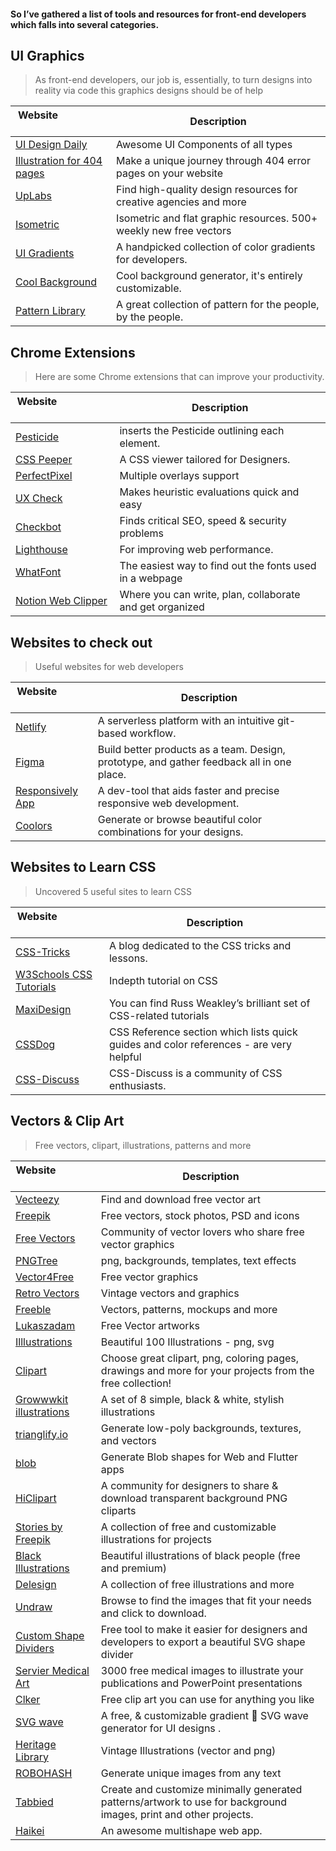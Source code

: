 #### So I’ve gathered a list of tools and resources for front-end developers which falls into several categories.

## UI Graphics
>As front-end developers, our job is, essentially, to turn designs into reality via code this graphics designs should be of help

| Website&nbsp; &nbsp; &nbsp; &nbsp; &nbsp; &nbsp; &nbsp; &nbsp; &nbsp; &nbsp; &nbsp; &nbsp; &nbsp; &nbsp; | Description                                                        |
| -------------------------------------------------------------------------------------------------------- | ------------------------------------------------------------------ |
| [UI Design Daily](https://uidesigndaily.com/)                                                            | Awesome UI Components of all types                                 |
| [Illustration for 404 pages](https://error404.fun)                                                       | Make a unique journey through 404 error pages on your website      |
| [UpLabs](https://uplabs.com)                                                                             | Find high-quality design resources for creative agencies and more  |
| [Isometric](https://isoflat.com)                                                                         | Isometric and flat graphic resources. 500+ weekly new free vectors |
| [UI Gradients](https://uigradients.com)                                                                  | A handpicked collection of color gradients for developers.         |
| [Cool Background](https://coolbackgrounds.io)                                                            | Cool background generator, it's entirely customizable.             |
| [Pattern Library](https://thepatternlibrary.com)                                                         | A great collection of pattern for the people, by the people.       |

## Chrome Extensions
>Here are some Chrome extensions that can improve your productivity. 

| Website&nbsp; &nbsp; &nbsp; &nbsp; &nbsp; &nbsp; &nbsp; &nbsp; &nbsp; &nbsp; &nbsp; &nbsp; &nbsp; &nbsp; | Description                                                        |
| -------------------------------------------------------------------------------------------------------- | ------------------------------------------------------------------ |
| [Pesticide](https://chrome.google.com/webstore/detail/pesticide-for-chrome-with/neonnmencpneifkhlmhmfhfiklgjmloi) | inserts the Pesticide outlining each element.                      
| [CSS Peeper](https://chrome.google.com/webstore/detail/css-peeper/mbnbehikldjhnfehhnaidhjhoofhpehk)      | A CSS viewer tailored for Designers.                               |
| [PerfectPixel](https://www.welldonecode.com/perfectpixel/)                                               | Multiple overlays support                                          |
| [UX Check](https://chrome.google.com/webstore/detail/ux-check/giekhiebdpmljgchjojblnekkcgpdobp)          | Makes heuristic evaluations quick and easy                         |
| [Checkbot](https://www.checkbot.io/)                                                                     | Finds critical SEO, speed & security problems                      |
| [Lighthouse](https://chrome.google.com/webstore/detail/lighthouse/blipmdconlkpinefehnmjammfjpmpbjk)      | For improving web performance.                                     |
| [WhatFont](https://chrome.google.com/webstore/detail/whatfont/jabopobgcpjmedljpbcaablpmlmfcogm)          | The easiest way to find out the fonts used in a webpage            |
| [Notion Web Clipper](https://chrome.google.com/webstore/detail/notion-web-clipper)                       | Where you can write, plan, collaborate and get organized           |

## Websites to check out
>Useful websites for web developers

| Website&nbsp; &nbsp; &nbsp; &nbsp; &nbsp; &nbsp; &nbsp; &nbsp; | Description                                                                                                  |
| -------------------------------------------------------------- | -------------------------------------------------------------------------------------------------------------|
| [Netlify](https://netlify.com/)                                | A serverless platform with an intuitive git-based workflow.                                                  |
| [Figma](https://figma.com)                                     | Build better products as a team. Design, prototype, and gather feedback all in one place.                    |
| [Responsively App](https://responsively.app)                   | A dev-tool that aids faster and precise responsive web development.                                          |
| [Coolors](https://coolors.co)                                  | Generate or browse beautiful color combinations for your designs.                                            |

## Websites to Learn CSS
>Uncovered 5 useful sites to learn CSS 

| Website&nbsp; &nbsp; &nbsp; &nbsp; &nbsp; &nbsp; &nbsp; &nbsp; &nbsp; &nbsp; &nbsp; | Description                                                                                                                                                                     |
| ----------------------------------------------------------------------------------- | ----------------------------------------------------------------------------------------|
| [CSS-Tricks](https://css-tricks.com)                                                | A blog dedicated to the  CSS tricks and lessons.                                        |
| [W3Schools CSS Tutorials](https://http://w3schools.com/css/default.asp)             | Indepth tutorial on CSS                                                                 |
| [MaxiDesign](https://http://css.maxdesign.com.au)                                   | You can find Russ Weakley’s brilliant set of CSS-related tutorials                      |
| [CSSDog](https://cssdog.com/index.html)                                             | CSS Reference section which lists quick guides and color references - are very helpful  |
| [CSS-Discuss](https://css-discuss.org)                                              | CSS-Discuss is a community of CSS enthusiasts.                                          |

## Vectors & Clip Art

>Free vectors, clipart, illustrations, patterns and more

| Website&nbsp; &nbsp; &nbsp; &nbsp; &nbsp; &nbsp; &nbsp; &nbsp; &nbsp; &nbsp; &nbsp; &nbsp; &nbsp; &nbsp; | Description |
| ----------------------- | ------------------ |
| [Vecteezy](https://www.vecteezy.com/)| Find and download free vector art |
| [Freepik](https://www.freepik.com)| Free vectors, stock photos, PSD and icons |
| [Free Vectors](https://www.freevectors.net/)| Community of vector lovers who share free vector graphics |
| [PNGTree](https://pngtree.com/free-vectors)| png, backgrounds, templates, text effects |
| [Vector4Free](https://www.vector4free.com/)| Free vector graphics |
| [Retro Vectors](http://retrovectors.com/)| Vintage vectors and graphics |
| [Freeble](http://freebbble.com/)| Vectors, patterns, mockups and more |
| [Lukaszadam](https://lukaszadam.com/)| Free Vector artworks |
| [Illlustrations](https://illlustrations.co/)| Beautiful 100 Illustrations - png, svg |
| [Clipart](https://www.clipart.email/)| Choose great clipart, png, coloring pages, drawings and more for your projects from the free collection! |
| [Growwwkit illustrations](https://growwwkit.com/illustrations/phonies)| A set of 8 simple, black & white, stylish illustrations |
| [trianglify.io](https://trianglify.io/) | Generate low-poly backgrounds, textures, and vectors |
| [blob](https://blobs.app/) | Generate Blob shapes for Web and Flutter apps |
| [HiClipart](https://www.hiclipart.com/)| A community for designers to share & download transparent background PNG cliparts |
| [Stories by Freepik](https://stories.freepik.com/) | A collection of free and customizable illustrations for projects |
| [Black Illustrations](https://www.blackillustrations.com/) | Beautiful illustrations of black people (free and premium) |
| [Delesign](https://delesign.com/free-designs/graphics) | A collection of free illustrations and more |
| [Undraw](https://undraw.co/illustrations) | Browse to find the images that fit your needs and click to download.  |
| [Custom Shape Dividers](https://www.shapedivider.app/) | Free tool to make it easier for designers and developers to export a beautiful SVG shape divider |
| [Servier Medical Art](https://smart.servier.com) | 3000 free medical images to illustrate your publications and PowerPoint presentations |
| [Clker](http://www.clker.com) | Free clip art you can use for anything you like |
| [SVG wave](https://svgwave.in/) | A free, & customizable gradient 🌈 SVG wave generator for UI designs . |
| [Heritage Library](https://www.heritagetype.com/collections/free-vintage-illustrations) | Vintage Illustrations (vector and png) |
| [ROBOHASH](https://robohash.org/) | Generate unique images from any text |
| [Tabbied](https://tabbied.com/) | Create and customize minimally generated patterns/artwork to use for background images, print and other projects. |
| [Haikei](https://app.haikei.app/) | An awesome multishape web app. |
